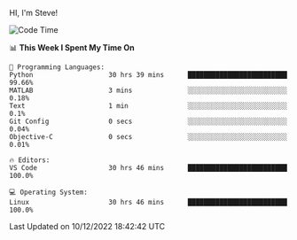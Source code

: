 HI, I'm Steve!
<!--START_SECTION:waka-->
![Code Time](http://img.shields.io/badge/Code%20Time-209%20hrs%2024%20mins-blue)

📊 **This Week I Spent My Time On** 

```text
💬 Programming Languages: 
Python                   30 hrs 39 mins      █████████████████████████   99.66% 
MATLAB                   3 mins              ░░░░░░░░░░░░░░░░░░░░░░░░░   0.18% 
Text                     1 min               ░░░░░░░░░░░░░░░░░░░░░░░░░   0.1% 
Git Config               0 secs              ░░░░░░░░░░░░░░░░░░░░░░░░░   0.04% 
Objective-C              0 secs              ░░░░░░░░░░░░░░░░░░░░░░░░░   0.01%

🔥 Editors: 
VS Code                  30 hrs 46 mins      █████████████████████████   100.0%

💻 Operating System: 
Linux                    30 hrs 46 mins      █████████████████████████   100.0%

```


 Last Updated on 10/12/2022 18:42:42 UTC
<!--END_SECTION:waka-->
